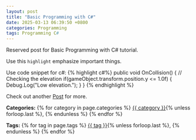 ```yaml
---
layout: post
title: "Basic Programming with C#"
date: 2025-03-13 06:39:50 +0800
categories: Programming 
tags: Programming C#
---
```


Reserved post for Basic Programming with C# tutorial. 

Use this `highlight` emphasize important things. 

Use code snippet for c#: 
{% highlight c#%}
public void OnCollision() 
{
  // Checking the elevation
  if(gameObject.transform.position.y <= 1.0f) 
  {
    Debug.Log("Low elevation.");
  }
}
{% endhighlight %}

Check out another [Post][post] for more. 

[post]: https://ardiawanbagusharisa.github.io/blog

<p><strong>Categories:</strong> 
  {% for category in page.categories %}
    <a href="/category/{{ category | slugify }}/">{{ category }}</a>{% unless forloop.last %}, {% endunless %}
  {% endfor %}
</p>

<p><strong>Tags:</strong> 
  {% for tag in page.tags %}
    <a href="/tag/{{ tag | slugify }}/">{{ tag }}</a>{% unless forloop.last %}, {% endunless %}
  {% endfor %}
</p>